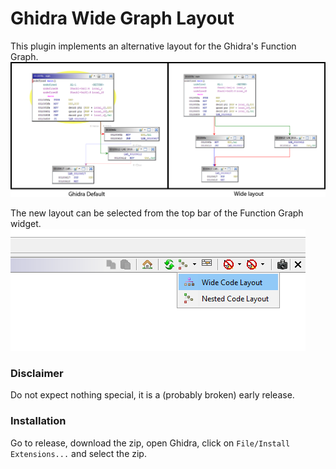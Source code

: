 # Ghidra Wide Graph Layout

This plugin implements an alternative layout for the Ghidra's Function Graph.
![](img/screen3.png)

The new layout can be selected from the top bar of the Function Graph widget.
![](img/screen2.png)

### Disclaimer
Do not expect nothing special, it is a (probably broken) early release.

### Installation
Go to release, download the zip, open Ghidra, click on `File/Install Extensions...` and select the zip.
